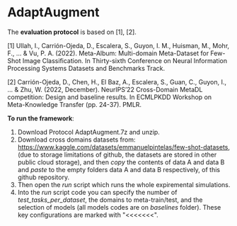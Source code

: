 # AdaptAugment


The **evaluation protocol** is based on [1], [2].

[1]	Ullah, I., Carrión-Ojeda, D., Escalera, S., Guyon, I. M., Huisman, M., Mohr, F., ... & Vu, P. A. (2022). Meta-Album: Multi-domain Meta-Dataset for Few-Shot Image Classification. In Thirty-sixth Conference on Neural Information Processing Systems Datasets and Benchmarks Track.

[2]	Carrión-Ojeda, D., Chen, H., El Baz, A., Escalera, S., Guan, C., Guyon, I., ... & Zhu, W. (2022, December). NeurIPS’22 Cross-Domain MetaDL competition: Design and baseline results. In ECMLPKDD Workshop on Meta-Knowledge Transfer (pp. 24-37). PMLR.



**To run the framework**:

1. Download Protocol AdaptAugment.7z and unzip.
2. Download cross domains datasets from: https://www.kaggle.com/datasets/emmanuelpintelas/few-shot-datasets, (due to storage limitations of github, the datasets are stored in other public cloud storage), and then _copy_ the contents of data A and data B and _paste_ to the empty folders data A and data B  respectively, of this github repository.
3. Then open the _run_ script which runs the whole expiremental simulations.
4. Into the _run_ script code you can specify the number of _test_tasks_per_dataset_, the domains to meta-train/test, and the selection of models (all models codes are on _baselines_ folder). These key configurations are marked with "<<<<<<<".
